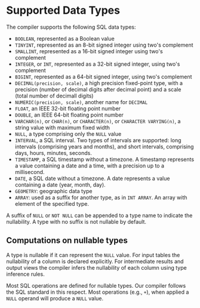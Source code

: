 # Supported Data Types

The compiler supports the following SQL data types:

- `BOOLEAN`, represented as a Boolean value
- `TINYINT`, represented as an 8-bit signed integer using two's
  complement
- `SMALLINT`, represented as a 16-bit signed integer using two's
  complement
- `INTEGER`, or `INT`, represented as a 32-bit signed integer,
  using two's complement
- `BIGINT`, represented as a 64-bit signed integer, using two's
  complement
- `DECIMAL(precision, scale)`, a high precision fixed-point type,
  with a precision (number of decimal digits after decimal point) and
  a scale (total number of decimall digits)
- `NUMERIC(precision, scale)`, another name for `DECIMAL`
- `FLOAT`, an IEEE 32-bit floating point number
- `DOUBLE`, an IEEE 64-bit floating point number
- `VARCHAR(n)`, or `CHAR(n)`, or `CHARACTER(n)`, or `CHARACTER
  VARYING(n)`, a string value with maximum fixed width
- `NULL`, a type comprising only the `NULL` value
- `INTERVAL`, a SQL interval.  Two types of intervals are supported:
  long intervals (comprising years and months), and short intervals,
  comprising days, hours, minutes, seconds.
- `TIMESTAMP`, a SQL timestamp without a timezone.  A timestamp
  represents a value containing a date and a time, with a precision up
  to a millisecond.
- `DATE`, a SQL date without a timezone.  A date represents a value
  containing a date (year, month, day).
- `GEOMETRY`: geographic data type
- `ARRAY`: used as a suffix for another type, as in `INT ARRAY`.
  An array with element of the specified type.


A suffix of `NULL` or `NOT NULL` can be appended to a type name to
indicate the nullability.  A type with no suffix is not nullable by
default.

## Computations on nullable types

A type is nullable if it can represent the `NULL` value.  For input
tables the nullability of a column is declared explicitly.  For
intermediate results and output views the compiler infers the
nullability of each column using type inference rules.

Most SQL operations are defined for nullable types.  Our compiler
follows the SQL standard in this respect.  Most operations (e.g.,
`+`), when applied a `NULL` operand will produce a `NULL`
value.
